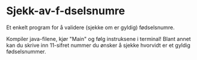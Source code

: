 # Sjekk-av-f-dselsnumre

Et enkelt program for å validere (sjekke om er gyldig) fødselsnumre.

Kompiler java-filene, kjør "Main" og følg instruksene i terminal! Blant annet kan du skrive inn 11-sifret nummer du ønsker å sjekke hvorvidt er et gyldig fødselsnummer.
